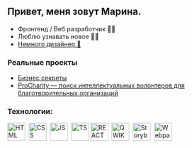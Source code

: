## Привет, меня зовут Марина.
- Фронтенд / Веб разработчик 👩‍💻
- Люблю узнавать новое 👩‍🎓
- [Немного дизайнер 🎨](https://www.behance.net/marina_savelyeva)

### Реальные проекты
- <a href = "https://secrets.tinkoff.ru/">Бизнес секреты</a> <br>
- <a href = "https://procharity.ru/">ProCharity — поиск интеллектуальных волонтеров для благотворительных организаций</a> <br>

### Технологии:
<img src="https://cdn.jsdelivr.net/gh/devicons/devicon@latest/icons/html5/html5-original.svg" title='HTML' width='40' height='40'/>&nbsp;
<img src="https://cdn.jsdelivr.net/gh/devicons/devicon@latest/icons/css3/css3-original.svg" title='CSS' width='40' height='40'/>&nbsp;
<img src="https://cdn.jsdelivr.net/gh/devicons/devicon@latest/icons/javascript/javascript-original.svg" title='JS' width='40' height='40'/>&nbsp;
<img src="https://cdn.jsdelivr.net/gh/devicons/devicon@latest/icons/typescript/typescript-original.svg" title='TS' width='40' height='40'/>
<img src="https://cdn.jsdelivr.net/gh/devicons/devicon@latest/icons/react/react-original.svg" title='REACT' width='40' height='40'/>&nbsp;
<img src="https://cdn.jsdelivr.net/gh/devicons/devicon@latest/icons/qwik/qwik-original.svg" title='QWIK' width='40' height='40'/>&nbsp;
<img src="https://cdn.jsdelivr.net/gh/devicons/devicon@latest/icons/storybook/storybook-original.svg" title='Storybook' width='40' height='40'/>&nbsp;
<img src="https://cdn.jsdelivr.net/gh/devicons/devicon@latest/icons/webpack/webpack-original.svg" title='Webpack' width='40' height='40'/>&nbsp;
